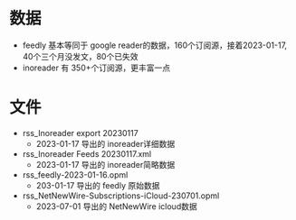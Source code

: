 # 数据
- feedly 基本等同于 google reader的数据，160个订阅源，接着2023-01-17, 40个三个月没发文，80个已失效
- inoreader 有 350+个订阅源，更丰富一点

# 文件
- rss_Inoreader export 20230117
  - 2023-01-17 导出的 inoreader详细数据
- rss_Inoreader Feeds 20230117.xml
  - 2023-01-17 导出的 inoreader简略数据
- rss_feedly-2023-01-16.opml
  - 203-01-17 导出的 feedly 原始数据
- rss_NetNewWire-Subscriptions-iCloud-230701.opml
  - 2023-07-01 导出的 NetNewWire icloud数据